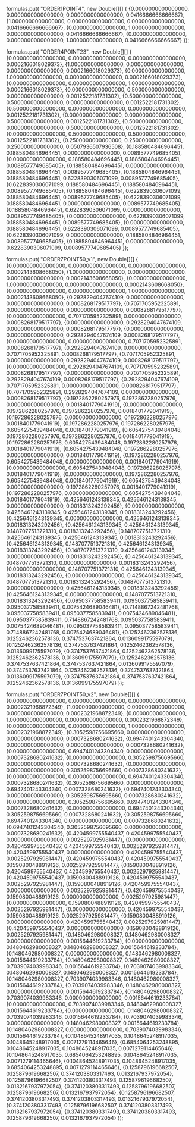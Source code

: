 
formulas.put( "ORDER1POINT4", new Double[][] {
    {0.0000000000000000, 0.0000000000000000, 0.0000000000000000, 0.0416666666666667},
    {1.0000000000000000, 0.0000000000000000, 0.0000000000000000, 0.0416666666666667},
    {0.0000000000000000, 1.0000000000000000, 0.0000000000000000, 0.0416666666666667},
    {0.0000000000000000, 0.0000000000000000, 1.0000000000000000, 0.0416666666666667}
});


formulas.put( "ORDER4POINT23", new Double[][] {
    {0.0000000000000000, 0.0000000000000000, 0.0000000000000000, 0.0002166018029373},
    {1.0000000000000000, 0.0000000000000000, 0.0000000000000000, 0.0002166018029373},
    {0.0000000000000000, 1.0000000000000000, 0.0000000000000000, 0.0002166018029373},
    {0.0000000000000000, 0.0000000000000000, 1.0000000000000000, 0.0002166018029373},
    {0.0000000000000000, 0.5000000000000000, 0.0000000000000000, 0.0012522181731302},
    {0.5000000000000000, 0.5000000000000000, 0.0000000000000000, 0.0012522181731302},
    {0.5000000000000000, 0.0000000000000000, 0.0000000000000000, 0.0012522181731302},
    {0.0000000000000000, 0.0000000000000000, 0.5000000000000000, 0.0012522181731302},
    {0.5000000000000000, 0.0000000000000000, 0.5000000000000000, 0.0012522181731302},
    {0.0000000000000000, 0.5000000000000000, 0.5000000000000000, 0.0012522181731302},
    {0.2500000000000000, 0.2500000000000000, 0.2500000000000000, 0.0507936507936508},
    {0.1885804846964451, 0.1885804846964451, 0.0000000000000000, 0.0089577749685405},
    {0.0000000000000000, 0.1885804846964451, 0.1885804846964451, 0.0089577749685405},
    {0.1885804846964451, 0.0000000000000000, 0.1885804846964451, 0.0089577749685405},
    {0.1885804846964451, 0.1885804846964451, 0.6228390306071099, 0.0089577749685405},
    {0.6228390306071099, 0.1885804846964451, 0.1885804846964451, 0.0089577749685405},
    {0.1885804846964451, 0.6228390306071099, 0.1885804846964451, 0.0089577749685405},
    {0.6228390306071099, 0.1885804846964451, 0.0000000000000000, 0.0089577749685405},
    {0.1885804846964451, 0.6228390306071099, 0.0000000000000000, 0.0089577749685405},
    {0.0000000000000000, 0.6228390306071099, 0.1885804846964451, 0.0089577749685405},
    {0.0000000000000000, 0.1885804846964451, 0.6228390306071099, 0.0089577749685405},
    {0.6228390306071099, 0.0000000000000000, 0.1885804846964451, 0.0089577749685405},
    {0.1885804846964451, 0.0000000000000000, 0.6228390306071099, 0.0089577749685405}
});


formulas.put( "ORDER7POINT50_v1", new Double[][] {
    {0.0000000000000000, 0.0000000000000000, 0.0000000000000000, 0.0002143608668050},
    {1.0000000000000000, 0.0000000000000000, 0.0000000000000000, 0.0002143608668050},
    {0.0000000000000000, 1.0000000000000000, 0.0000000000000000, 0.0002143608668050},
    {0.0000000000000000, 0.0000000000000000, 1.0000000000000000, 0.0002143608668050},
    {0.2928294047674109, 0.0000000000000000, 0.0000000000000000, 0.0008268179517797},
    {0.7071705952325891, 0.0000000000000000, 0.0000000000000000, 0.0008268179517797},
    {0.0000000000000000, 0.7071705952325891, 0.0000000000000000, 0.0008268179517797},
    {0.0000000000000000, 0.2928294047674109, 0.0000000000000000, 0.0008268179517797},
    {0.0000000000000000, 0.0000000000000000, 0.2928294047674109, 0.0008268179517797},
    {0.0000000000000000, 0.0000000000000000, 0.7071705952325891, 0.0008268179517797},
    {0.2928294047674109, 0.0000000000000000, 0.7071705952325891, 0.0008268179517797},
    {0.7071705952325891, 0.0000000000000000, 0.2928294047674109, 0.0008268179517797},
    {0.0000000000000000, 0.2928294047674109, 0.7071705952325891, 0.0008268179517797},
    {0.0000000000000000, 0.7071705952325891, 0.2928294047674109, 0.0008268179517797},
    {0.2928294047674109, 0.7071705952325891, 0.0000000000000000, 0.0008268179517797},
    {0.7071705952325891, 0.2928294047674109, 0.0000000000000000, 0.0008268179517797},
    {0.1972862280257976, 0.1972862280257976, 0.0000000000000000, 0.0018401779041919},
    {0.0000000000000000, 0.1972862280257976, 0.1972862280257976, 0.0018401779041919},
    {0.1972862280257976, 0.0000000000000000, 0.1972862280257976, 0.0018401779041919},
    {0.1972862280257976, 0.1972862280257976, 0.6054275439484048, 0.0018401779041919},
    {0.6054275439484048, 0.1972862280257976, 0.1972862280257976, 0.0018401779041919},
    {0.1972862280257976, 0.6054275439484048, 0.1972862280257976, 0.0018401779041919},
    {0.6054275439484048, 0.1972862280257976, 0.0000000000000000, 0.0018401779041919},
    {0.1972862280257976, 0.6054275439484048, 0.0000000000000000, 0.0018401779041919},
    {0.0000000000000000, 0.6054275439484048, 0.1972862280257976, 0.0018401779041919},
    {0.0000000000000000, 0.1972862280257976, 0.6054275439484048, 0.0018401779041919},
    {0.6054275439484048, 0.0000000000000000, 0.1972862280257976, 0.0018401779041919},
    {0.1972862280257976, 0.0000000000000000, 0.6054275439484048, 0.0018401779041919},
    {0.4256461243139345, 0.4256461243139345, 0.0000000000000000, 0.0018313243292456},
    {0.0000000000000000, 0.4256461243139345, 0.4256461243139345, 0.0018313243292456},
    {0.4256461243139345, 0.0000000000000000, 0.4256461243139345, 0.0018313243292456},
    {0.4256461243139345, 0.4256461243139345, 0.1487077513721310, 0.0018313243292456},
    {0.1487077513721310, 0.4256461243139345, 0.4256461243139345, 0.0018313243292456},
    {0.4256461243139345, 0.1487077513721310, 0.4256461243139345, 0.0018313243292456},
    {0.1487077513721310, 0.4256461243139345, 0.0000000000000000, 0.0018313243292456},
    {0.4256461243139345, 0.1487077513721310, 0.0000000000000000, 0.0018313243292456},
    {0.0000000000000000, 0.1487077513721310, 0.4256461243139345, 0.0018313243292456},
    {0.0000000000000000, 0.4256461243139345, 0.1487077513721310, 0.0018313243292456},
    {0.1487077513721310, 0.0000000000000000, 0.4256461243139345, 0.0018313243292456},
    {0.4256461243139345, 0.0000000000000000, 0.1487077513721310, 0.0018313243292456},
    {0.0950377585839411, 0.0950377585839411, 0.0950377585839411, 0.0075424689046481},
    {0.7148867242481768, 0.0950377585839411, 0.0950377585839411, 0.0075424689046481},
    {0.0950377585839411, 0.7148867242481768, 0.0950377585839411, 0.0075424689046481},
    {0.0950377585839411, 0.0950377585839411, 0.7148867242481768, 0.0075424689046481},
    {0.1252462362578136, 0.1252462362578136, 0.3747537637421864, 0.0136099175597079},
    {0.1252462362578136, 0.3747537637421864, 0.1252462362578136, 0.0136099175597079},
    {0.3747537637421864, 0.1252462362578136, 0.1252462362578136, 0.0136099175597079},
    {0.1252462362578136, 0.3747537637421864, 0.3747537637421864, 0.0136099175597079},
    {0.3747537637421864, 0.1252462362578136, 0.3747537637421864, 0.0136099175597079},
    {0.3747537637421864, 0.3747537637421864, 0.1252462362578136, 0.0136099175597079}
});


formulas.put( "ORDER7POINT50_v2", new Double[][] {
    {0.0000000000000000, 0.0000000000000000, 0.0000000000000000, 0.0002321968872349},
    {1.0000000000000000, 0.0000000000000000, 0.0000000000000000, 0.0002321968872349},
    {0.0000000000000000, 1.0000000000000000, 0.0000000000000000, 0.0002321968872349},
    {0.0000000000000000, 0.0000000000000000, 1.0000000000000000, 0.0002321968872349},
    {0.3052598756695660, 0.0000000000000000, 0.0000000000000000, 0.0007328680241632},
    {0.6947401243304340, 0.0000000000000000, 0.0000000000000000, 0.0007328680241632},
    {0.0000000000000000, 0.6947401243304340, 0.0000000000000000, 0.0007328680241632},
    {0.0000000000000000, 0.3052598756695660, 0.0000000000000000, 0.0007328680241632},
    {0.0000000000000000, 0.0000000000000000, 0.3052598756695660, 0.0007328680241632},
    {0.0000000000000000, 0.0000000000000000, 0.6947401243304340, 0.0007328680241632},
    {0.3052598756695660, 0.0000000000000000, 0.6947401243304340, 0.0007328680241632},
    {0.6947401243304340, 0.0000000000000000, 0.3052598756695660, 0.0007328680241632},
    {0.0000000000000000, 0.3052598756695660, 0.6947401243304340, 0.0007328680241632},
    {0.0000000000000000, 0.6947401243304340, 0.3052598756695660, 0.0007328680241632},
    {0.3052598756695660, 0.6947401243304340, 0.0000000000000000, 0.0007328680241632},
    {0.6947401243304340, 0.3052598756695660, 0.0000000000000000, 0.0007328680241632},
    {0.4204599755540437, 0.4204599755540437, 0.0000000000000000, 0.0025297925981447},
    {0.0000000000000000, 0.4204599755540437, 0.4204599755540437, 0.0025297925981447},
    {0.4204599755540437, 0.0000000000000000, 0.4204599755540437, 0.0025297925981447},
    {0.4204599755540437, 0.4204599755540437, 0.1590800488919126, 0.0025297925981447},
    {0.1590800488919126, 0.4204599755540437, 0.4204599755540437, 0.0025297925981447},
    {0.4204599755540437, 0.1590800488919126, 0.4204599755540437, 0.0025297925981447},
    {0.1590800488919126, 0.4204599755540437, 0.0000000000000000, 0.0025297925981447},
    {0.4204599755540437, 0.1590800488919126, 0.0000000000000000, 0.0025297925981447},
    {0.0000000000000000, 0.1590800488919126, 0.4204599755540437, 0.0025297925981447},
    {0.0000000000000000, 0.4204599755540437, 0.1590800488919126, 0.0025297925981447},
    {0.1590800488919126, 0.0000000000000000, 0.4204599755540437, 0.0025297925981447},
    {0.4204599755540437, 0.0000000000000000, 0.1590800488919126, 0.0025297925981447},
    {0.1480462980008327, 0.1480462980008327, 0.0000000000000000, 0.0015644619233784},
    {0.0000000000000000, 0.1480462980008327, 0.1480462980008327, 0.0015644619233784},
    {0.1480462980008327, 0.0000000000000000, 0.1480462980008327, 0.0015644619233784},
    {0.1480462980008327, 0.1480462980008327, 0.7039074039983346, 0.0015644619233784},
    {0.7039074039983346, 0.1480462980008327, 0.1480462980008327, 0.0015644619233784},
    {0.1480462980008327, 0.7039074039983346, 0.1480462980008327, 0.0015644619233784},
    {0.7039074039983346, 0.1480462980008327, 0.0000000000000000, 0.0015644619233784},
    {0.1480462980008327, 0.7039074039983346, 0.0000000000000000, 0.0015644619233784},
    {0.0000000000000000, 0.7039074039983346, 0.1480462980008327, 0.0015644619233784},
    {0.0000000000000000, 0.1480462980008327, 0.7039074039983346, 0.0015644619233784},
    {0.7039074039983346, 0.0000000000000000, 0.1480462980008327, 0.0015644619233784},
    {0.1480462980008327, 0.0000000000000000, 0.7039074039983346, 0.0015644619233784},
    {0.1048645248917035, 0.1048645248917035, 0.1048645248917035, 0.0071279114465646},
    {0.6854064253248895, 0.1048645248917035, 0.1048645248917035, 0.0071279114465646},
    {0.1048645248917035, 0.6854064253248895, 0.1048645248917035, 0.0071279114465646},
    {0.1048645248917035, 0.1048645248917035, 0.6854064253248895, 0.0071279114465646},
    {0.1258796196682507, 0.1258796196682507, 0.3741203803317493, 0.0132167937972054},
    {0.1258796196682507, 0.3741203803317493, 0.1258796196682507, 0.0132167937972054},
    {0.3741203803317493, 0.1258796196682507, 0.1258796196682507, 0.0132167937972054},
    {0.1258796196682507, 0.3741203803317493, 0.3741203803317493, 0.0132167937972054},
    {0.3741203803317493, 0.1258796196682507, 0.3741203803317493, 0.0132167937972054},
    {0.3741203803317493, 0.3741203803317493, 0.1258796196682507, 0.0132167937972054}
});

